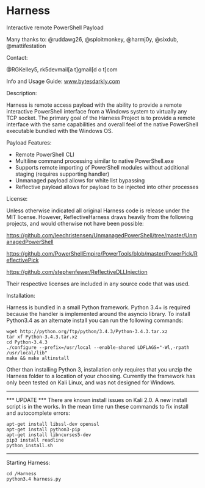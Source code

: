 # Harness
Interactive remote PowerShell Payload

Many thanks to: @ruddawg26, @sploitmonkey, @harmj0y, @sixdub, @mattifestation

Contact:

@RGKelley5, rk5devmail[a t]gmail[d o t]com

Info and Usage Guide: www.bytesdarkly.com

Description:

Harness is remote access payload with the ability to provide a remote interactive PowerShell interface from a Windows system to virtually any TCP socket. The primary goal of the Harness Project is to provide a remote interface with the same capabilities and overall feel of the native PowerShell executable bundled with the Windows OS. 

Payload Features:
-	Remote PowerShell CLI
-	Multiline command processing similar to native PowerShell.exe
-	Supports remote importing of PowerShell modules without additional staging (requires supporting handler)
-	Unmanaged payload allows for white list bypassing
-	 Reflective payload allows for payload to be injected into other processes 

License:

Unless otherwise indicated all original Harness code is release under the MIT license. However, ReflectiveHarness draws heavily from the following projects, and would otherwise not have been possible:

https://github.com/leechristensen/UnmanagedPowerShell/tree/master/UnmanagedPowerShell

https://github.com/PowerShellEmpire/PowerTools/blob/master/PowerPick/ReflectivePick

https://github.com/stephenfewer/ReflectiveDLLInjection

Their respective licenses are included in any source code that was used. 

Installation:

Harness is bundled in a small Python framework. Python 3.4+ is required because the handler is implemented around the asyncio library. To install Python3.4 as an alternate install you can run the following commands:

	wget http://python.org/ftp/python/3.4.3/Python-3.4.3.tar.xz
	tar xf Python-3.4.3.tar.xz
	cd Python-3.4.3
	./configure --prefix=/usr/local --enable-shared LDFLAGS="-Wl,-rpath /usr/local/lib"
	make && make altinstall

Other than installing Python 3, installation only requires that you unzip the Harness folder to a location of your choosing. Currently the framework has only been tested on Kali Linux, and was not designed for Windows. 

*********************************************
*** UPDATE *** There are known install issues on Kali 2.0. A new install script is in the works. In the mean time run these commands to fix install and autocomplete errors:

	apt-get install libssl-dev openssl
	apt-get install python3-pip
	apt-get install libncurses5-dev
	pip3 install readline
	python_install.sh
*********************************************

Starting Harness:

	cd /Harness
	python3.4 harness.py




